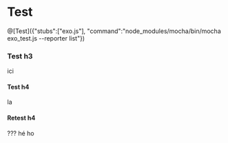# Test

@[Test]({"stubs":["exo.js"], "command":"node_modules/mocha/bin/mocha exo_test.js --reporter list"})

### Test h3

ici

#### Test h4

la

<h4>Retest h4</h4>

??? hé ho